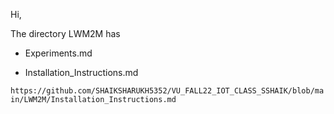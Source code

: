 Hi, 

The directory LWM2M has 

- Experiments.md




- Installation_Instructions.md

```https://github.com/SHAIKSHARUKH5352/VU_FALL22_IOT_CLASS_SSHAIK/blob/main/LWM2M/Installation_Instructions.md```

